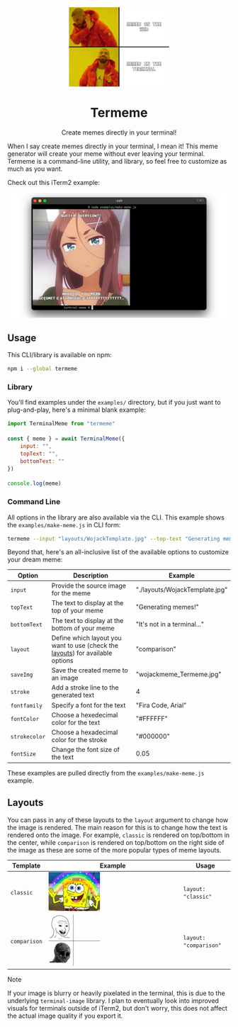 <div align="center">
  <img width="45%" src="assets/logo.jpg" />
  <h1>Termeme</h1>
  <p>Create memes directly in your terminal!</p>
</div>

When I say create memes directly in your terminal, I mean it! This meme generator will create your meme without ever leaving your terminal. Termeme is a command-line utility, and library, so feel free to customize as much as you want.

Check out this iTerm2 example:

<img src= "assets/terminal_example.png" />

## Usage

This CLI/library is available on npm:

```bash
npm i --global termeme
```

### Library

You'll find examples under the `examples/` directory, but if you just want to plug-and-play, here's a minimal blank example:

```javascript
import TerminalMeme from "termeme"

const { meme } = await TerminalMeme({
    input: "",
    topText: "",
    bottomText: ""
})

console.log(meme)
```

### Command Line

All options in the library are also available via the CLI. This example shows the `examples/make-meme.js` in CLI form:

```bash
termeme --input "layouts/WojackTemplate.jpg" --top-text "Generating memes!" --bottom-text "It's not in a terminal..." --layout "comparison" --save-img "wojackmeme_termeme.jpg" --stroke 4 --font-family "Fira Code, Arial" --font-color "#FFFFFF" --stroke-color "#000000" --font-size 0.05
```

Beyond that, here's an all-inclusive list of the available options to customize your dream meme:

| Option        | Description                                                                               | Example                        |
| ------------- | ----------------------------------------------------------------------------------------- | ------------------------------ |
| `input`       | Provide the source image for the meme                                                     | "./layouts/WojackTemplate.jpg" |
| `topText`     | The text to display at the top of your meme                                               | "Generating memes!"            |
| `bottomText`  | The text to display at the bottom of your meme                                            | "It's not in a terminal..."    |
| `layout`      | Define which layout you want to use (check the [layouts](#layouts)) for available options | "comparison"                   |
| `saveImg`     | Save the created meme to an image                                                         | "wojackmeme_Termeme.jpg"       |
| `stroke`      | Add a stroke line to the generated text                                                   | 4                              |
| `fontfamily`  | Specify a font for the text                                                               | "Fira Code, Arial"             |
| `fontColor`   | Choose a hexedecimal color for the text                                                   | "#FFFFFF"                      |
| `strokecolor` | Choose a hexadecimal color for the stroke                                                 | "#000000"                      |
| `fontSize`    | Change the font size of the text                                                          | 0.05                           |

These examples are pulled directly from the `examples/make-meme.js` example.

## Layouts

You can pass in any of these layouts to the `layout` argument to change how the image is rendered. The main reason for this is to change how the text is rendered onto the image. For example, `classic` is rendered on top/bottom in the center, while `comparison` is rendered on top/bottom on the right side of the image as these are some of the more popular types of meme layouts.

| Template     | Example                                                 | Usage                  |
| ------------ | ------------------------------------------------------- | ---------------------- |
| `classic`    | <img width="40%" src="layouts/SpongebobTemplate.jpg" /> | `layout: "classic"`    |
| `comparison` | <img width="40%" src="layouts/WojackTemplate.jpg" />    | `layout: "comparison"` |

> [!NOTE]
> If your image is blurry or heavily pixelated in the terminal, this is due to the underlying `terminal-image` library. I plan to eventually look into improved visuals for terminals outside of iTerm2, but don't worry, this does not affect the actual image quality if you export it.
